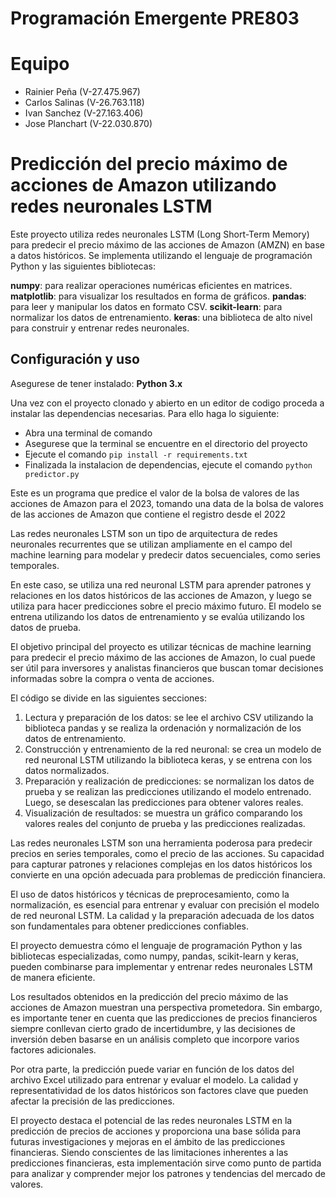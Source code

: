 # Programación Emergente PRE803

# Equipo
- Rainier Peña (V-27.475.967)
- Carlos Salinas (V-26.763.118)
- Ivan Sanchez (V-27.163.406)
- Jose Planchart (V-22.030.870)

# Predicción del precio máximo de acciones de Amazon utilizando redes neuronales LSTM
Este proyecto utiliza redes neuronales LSTM (Long Short-Term Memory) para predecir el precio máximo de las acciones de Amazon (AMZN) en base a datos históricos. Se implementa utilizando el lenguaje de programación Python y las siguientes bibliotecas:

**numpy**: para realizar operaciones numéricas eficientes en matrices.
**matplotlib**: para visualizar los resultados en forma de gráficos.
**pandas**: para leer y manipular los datos en formato CSV.
**scikit-learn**: para normalizar los datos de entrenamiento.
**keras**: una biblioteca de alto nivel para construir y entrenar redes neuronales.

## Configuración y uso

Asegurese de tener instalado: **Python 3.x**

Una vez con el proyecto clonado y abierto en un editor de codigo proceda a instalar las dependencias necesarias.
Para ello haga lo siguiente:
- Abra una terminal de comando
- Asegurese que la terminal se encuentre en el directorio del proyecto
- Ejecute el comando ```pip install -r requirements.txt``` 
- Finalizada la instalacion de dependencias, ejecute el comando ```python predictor.py```


Este es un programa que predice el valor de la bolsa de valores de las acciones de Amazon para el 2023, tomando una data de la bolsa de valores de las acciones de Amazon que contiene el registro desde el 2022

Las redes neuronales LSTM son un tipo de arquitectura de redes neuronales recurrentes que se utilizan ampliamente en el campo del machine learning para modelar y predecir datos secuenciales, como series temporales.

En este caso, se utiliza una red neuronal LSTM para aprender patrones y relaciones en los datos históricos de las acciones de Amazon, y luego se utiliza para hacer predicciones sobre el precio máximo futuro. El modelo se entrena utilizando los datos de entrenamiento y se evalúa utilizando los datos de prueba.

El objetivo principal del proyecto es utilizar técnicas de machine learning para predecir el precio máximo de las acciones de Amazon, lo cual puede ser útil para inversores y analistas financieros que buscan tomar decisiones informadas sobre la compra o venta de acciones.

El código se divide en las siguientes secciones:

1. Lectura y preparación de los datos: se lee el archivo CSV utilizando la biblioteca pandas y se realiza la ordenación y normalización de los datos de entrenamiento.
2. Construcción y entrenamiento de la red neuronal: se crea un modelo de red neuronal LSTM utilizando la biblioteca keras, y se entrena con los datos normalizados.
3. Preparación y realización de predicciones: se normalizan los datos de prueba y se realizan las predicciones utilizando el modelo entrenado. Luego, se desescalan las predicciones para obtener valores reales.
4. Visualización de resultados: se muestra un gráfico comparando los valores reales del conjunto de prueba y las predicciones realizadas.


Las redes neuronales LSTM son una herramienta poderosa para predecir precios en series temporales, como el precio de las acciones. Su capacidad para capturar patrones y relaciones complejas en los datos históricos los convierte en una opción adecuada para problemas de predicción financiera.

El uso de datos históricos y técnicas de preprocesamiento, como la normalización, es esencial para entrenar y evaluar con precisión el modelo de red neuronal LSTM. La calidad y la preparación adecuada de los datos son fundamentales para obtener predicciones confiables.

El proyecto demuestra cómo el lenguaje de programación Python y las bibliotecas especializadas, como numpy, pandas, scikit-learn y keras, pueden combinarse para implementar y entrenar redes neuronales LSTM de manera eficiente.

Los resultados obtenidos en la predicción del precio máximo de las acciones de Amazon muestran una perspectiva prometedora. Sin embargo, es importante tener en cuenta que las predicciones de precios financieros siempre conllevan cierto grado de incertidumbre, y las decisiones de inversión deben basarse en un análisis completo que incorpore varios factores adicionales.

Por otra parte, la predicción puede variar en función de los datos del archivo Excel utilizado para entrenar y evaluar el modelo. La calidad y representatividad de los datos históricos son factores clave que pueden afectar la precisión de las predicciones.

El proyecto destaca el potencial de las redes neuronales LSTM en la predicción de precios de acciones y proporciona una base sólida para futuras investigaciones y mejoras en el ámbito de las predicciones financieras. Siendo conscientes de las limitaciones inherentes a las predicciones financieras, esta implementación sirve como punto de partida para analizar y comprender mejor los patrones y tendencias del mercado de valores.
